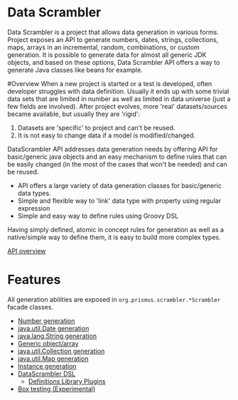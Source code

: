# Data Scrambler
Data Scrambler is a project that allows data generation in various forms. 
Project exposes an API to generate numbers, dates, strings, collections, maps, arrays in an incremental, random, combinations, 
or custom generation. It is possible to generate data for almost all generic JDK objects, and based on these options, 
Data Scrambler API offers a way to generate Java classes like beans for example.

#Overview
When a new project is started or a test is developed, often developer struggles with data definition. 
Usually it ends up with some trivial data sets that are limited in number as well as limited in data universe 
(just a few fields are involved). After project evolves, more 'real' datasets/sources became available, but usually
they are 'rigid':
1. Datasets are 'specific' to project and can't be reused.
2. It is not easy to change data if a model is modified/changed.

DataScrambler API addresses data generation needs by offering API for basic/generic java objects and an easy 
mechanism to define rules that can be easily changed (in the most of the cases that won't be needed) and can be reused.

* API offers a large variety of data generation classes for basic/generic data types.
* Simple and flexible way to 'link' data type with property using regular expression
* Simple and easy way to define rules using Groovy DSL

Having simply defined, atomic in concept rules for generation as well as a native/simple way to define them,
it is easy to build more complex types.

[API overview](docs/Design.md)

# Features
All generation abilities are exposed in `org.prismus.scrambler.*Scrambler` facade classes.

* [Number generation](docs/NumberScrambler.md)
* [java.util.Date generation](docs/DateScrambler.md)
* [java.lang.String generation](docs/StringScrambler.md)
* [Generic object/array](docs/ObjectScrambler.md)
* [java.util.Collection generation](docs/CollectionScrambler.md)
* [java.util.Map generation](docs/MapScrambler.md)
* [Instance generation](docs/InstanceScrambler.md)
* [DataScrambler DSL](docs/dsl.md)
  * [Definitions Library Plugins](docs/BoxTesting.md)
* [Box testing (Experimental)](docs/BoxTesting.md)
